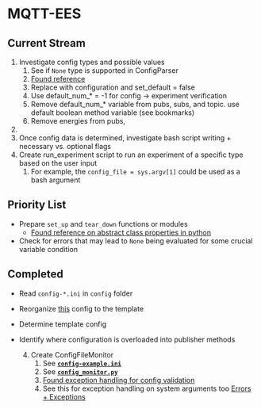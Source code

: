 # MQTT-EES

## Current Stream 
1. Investigate config types and possible values
   1. See if `None` type is supported in ConfigParser
   2. [Found reference](https://docs.python.org/3/library/configparser.html)
   3. Replace with configuration and set_default = false
   4. Use default_num_* = -1 for config -> experiment verification 
   5. Remove default_num_* variable from pubs, subs, and topic. use default boolean method variable (see bookmarks)
   6. Remove energies from pubs, 
2. 
3. Once config data is determined, investigate bash script writing + necessary vs. optional flags
4. Create run_experiment script to run an experiment of a specific type based on the user input
   1. For example, the `config_file = sys.argv[1]` could be used as a bash argument

## Priority List

- Prepare `set_up` and `tear_down` functions or modules
  - [Found reference on abstract class properties in python](https://www.geeksforgeeks.org/abstract-classes-in-python/)
- Check for errors that may lead to `None` being evaluated for some crucial variable condition

## Completed 

- Read `config-*.ini` in `config` folder
- Reorganize [this](/mqtt-ees/config/config-ees-lifespan.ini) config to the template
- Determine template config
- Identify where configuration is overloaded into publisher methods

   4. Create ConfigFileMonitor 
      1. See [**`config-example.ini`**](/config/config-example.ini)
      2. See [**`config_monitor.py`**](/config/config_monitor.py)
      3. [Found exception handling for config validation](https://stackoverflow.com/questions/1319615/proper-way-to-declare-custom-exceptions-in-modern-python)
      4. See this for exception handling on system arguments too [Errors + Exceptions](https://docs.python.org/3/tutorial/errors.html)




